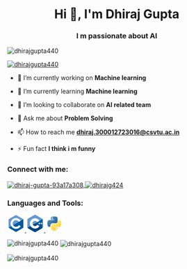 <h1 align="center">Hi 👋, I'm Dhiraj Gupta</h1>
<h3 align="center">I m passionate about AI</h3>

<p align="left"> <img src="https://komarev.com/ghpvc/?username=dhirajgupta440&label=Profile%20views&color=0e75b6&style=flat" alt="dhirajgupta440" /> </p>

<p align="left"> <a href="https://github.com/ryo-ma/github-profile-trophy"><img src="https://github-profile-trophy.vercel.app/?username=dhirajgupta440" alt="dhirajgupta440" /></a> </p>

- 🔭 I’m currently working on **Machine learning**

- 🌱 I’m currently learning **Machine learning**

- 👯 I’m looking to collaborate on **AI related team**

- 💬 Ask me about **Problem Solving**

- 📫 How to reach me **dhiraj.300012723016@csvtu.ac.in**

- ⚡ Fun fact **I think i m funny**

<h3 align="left">Connect with me:</h3>
<p align="left">
  <a href="https://linkedin.com/in/dhiraj-gupta-93a17a308" target="blank">
    <img align="center" src="https://raw.githubusercontent.com/rahuldkjain/github-profile-readme-generator/master/src/images/icons/Social/linked-in-alt.svg" alt="dhiraj-gupta-93a17a308" height="30" width="40" />
  </a>
  <a href="https://www.hackerrank.com/profile/dhirajg424" target="blank">
    <img align="center" src="https://raw.githubusercontent.com/rahuldkjain/github-profile-readme-generator/master/src/images/icons/Social/hackerrank.svg" alt="dhirajg424" height="30" width="40" />
  </a>
</p>



<h3 align="left">Languages and Tools:</h3>
<p align="left"> <a href="https://www.cprogramming.com/" target="_blank" rel="noreferrer"> <img src="https://raw.githubusercontent.com/devicons/devicon/master/icons/c/c-original.svg" alt="c" width="40" height="40"/> </a> <a href="https://www.w3schools.com/cpp/" target="_blank" rel="noreferrer"> <img src="https://raw.githubusercontent.com/devicons/devicon/master/icons/cplusplus/cplusplus-original.svg" alt="cplusplus" width="40" height="40"/> </a> <a href="https://www.python.org" target="_blank" rel="noreferrer"> <img src="https://raw.githubusercontent.com/devicons/devicon/master/icons/python/python-original.svg" alt="python" width="40" height="40"/> </a> </p>

<p><img align="left" src="https://github-readme-stats.vercel.app/api/top-langs?username=dhirajgupta440&show_icons=true&locale=en&layout=compact" alt="dhirajgupta440" /></p>

<p>&nbsp;<img align="center" src="https://github-readme-stats.vercel.app/api?username=dhirajgupta440&show_icons=true&locale=en" alt="dhirajgupta440" /></p>

<p><img align="center" src="https://github-readme-streak-stats.herokuapp.com/?user=dhirajgupta440&" alt="dhirajgupta440" /></p>

